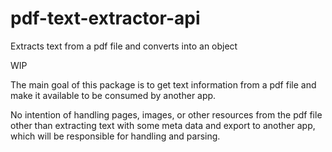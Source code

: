 # pdf-text-extractor-api

Extracts text from a pdf file and converts into an object

WIP

The main goal of this package is to get text information from a pdf file and make it available to be consumed by another app.

No intention of handling pages, images, or other resources from the pdf file other than extracting text with some meta data and export to another app, which will be responsible for handling and parsing.
